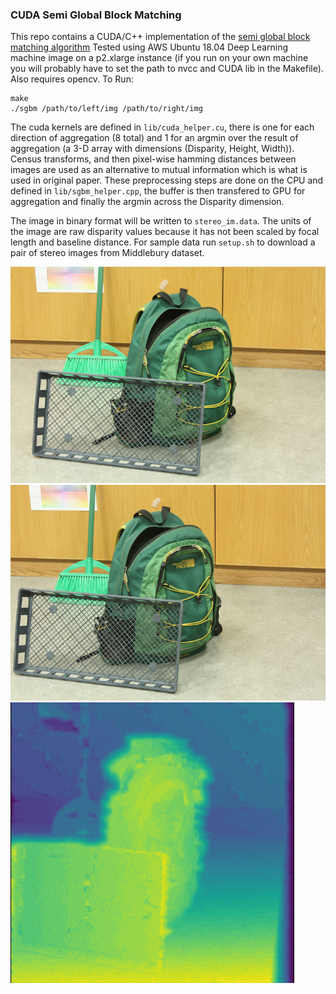 ### CUDA Semi Global Block Matching
This repo contains a CUDA/C++ implementation of the [semi global block matching algorithm](http://openrs.whu.edu.cn/photogrammetry/2015/SGM%202008%20PAMI%20-%20Stereo%20Processing%20by%20Semiglobal%20Matching%20and%20Mutual%20Informtion.pdf)
Tested using AWS Ubuntu 18.04 Deep Learning machine image on a p2.xlarge instance (if you run on your own machine you will probably have to set the path to nvcc and CUDA lib in the Makefile). Also requires opencv. To Run:
```
make
./sgbm /path/to/left/img /path/to/right/img
``` 

The cuda kernels are defined in `lib/cuda_helper.cu`, there is one for each direction of aggregation (8 total) and 1 for an argmin over the result of aggregation (a 3-D array with dimensions (Disparity, Height, Width)). Census transforms, and then pixel-wise hamming distances between images are used as an alternative to mutual information which is what is used in original paper. These preprocessing steps are done on the CPU and defined in `lib/sgbm_helper.cpp`, the buffer is then transfered to GPU for aggregation and finally the argmin across the Disparity dimension.

The image in binary format will be written to `stereo_im.data`. The units of the image are raw disparity values because it has not been scaled by focal length and baseline distance. For sample data run `setup.sh` to download a pair of stereo images from Middlebury dataset.



![](im0.png)
![](im1.png)
![](out_im.png)